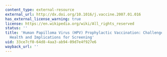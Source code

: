 ```yaml
---
content_type: external-resource
external_url: http://dx.doi.org/10.1016/j.vaccine.2007.01.016
has_external_license_warning: true
license: https://en.wikipedia.org/wiki/All_rights_reserved
status: ''
title: 'Human Papilloma Virus (HPV) Prophylactic Vaccination: Challenges for Public
  Health and Implications for Screening'
uid: 33ce7cf0-64d8-4aa3-ab94-09d7e4f927e6
wayback_url: ''
---
```

